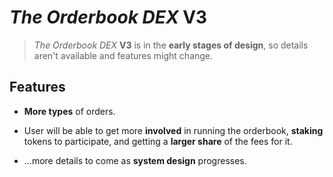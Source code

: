 # *The Orderbook DEX* **V3**

> *The Orderbook DEX* **V3** is in the **early stages of design**, so details aren't available and features might change.

## Features

  * **More types** of orders.

  * User will be able to get more **involved** in running the orderbook, **staking** tokens to participate, and getting a **larger share** of the fees for it.

  * ...more details to come as **system design** progresses.

